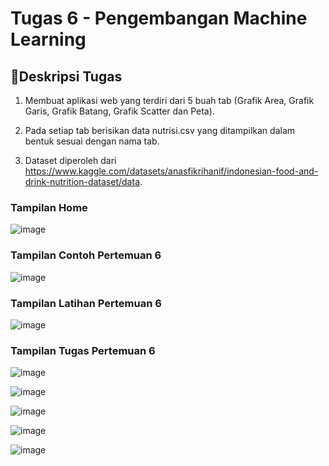 # Tugas 6 - Pengembangan Machine Learning

## 📌Deskripsi Tugas

1. Membuat aplikasi web yang terdiri dari 5 buah tab (Grafik Area, Grafik Garis, Grafik Batang, Grafik Scatter dan Peta). 

2. Pada setiap tab berisikan data nutrisi.csv yang ditampilkan dalam bentuk sesuai dengan nama tab. 

3. Dataset diperoleh dari https://www.kaggle.com/datasets/anasfikrihanif/indonesian-food-and-drink-nutrition-dataset/data.

### Tampilan Home
![image](https://github.com/user-attachments/assets/298286d3-b27e-4862-8a04-4f0acf3889b1)

### Tampilan Contoh Pertemuan 6
![image](https://github.com/user-attachments/assets/e721a1d8-7976-408a-918c-4641c8a12655)

### Tampilan Latihan Pertemuan 6
![image](https://github.com/user-attachments/assets/f8ac00f7-ec47-4ab1-b2c5-fbf8f250ea8b)

### Tampilan Tugas Pertemuan 6
![image](https://github.com/user-attachments/assets/e6a04910-d3cc-43b3-884e-2331b6c7516f)

![image](https://github.com/user-attachments/assets/24c600de-13dc-46c3-a1b7-34741f595f7f)

![image](https://github.com/user-attachments/assets/e34a302a-e650-43df-801c-526c2110ea3e)

![image](https://github.com/user-attachments/assets/3d9be085-ec26-45c1-9581-5e2f0dbb135b)

![image](https://github.com/user-attachments/assets/cbf2ed9a-d8f9-4d7c-912a-0a568b092381)

